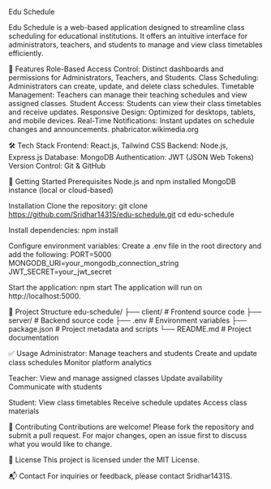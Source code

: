 Edu Schedule

Edu Schedule is a web-based application designed to streamline class scheduling for educational institutions. It offers an intuitive interface for administrators, teachers, and students to manage and view class timetables efficiently.

🌟 Features
Role-Based Access Control: Distinct dashboards and permissions for Administrators, Teachers, and Students.
Class Scheduling: Administrators can create, update, and delete class schedules.
Timetable Management: Teachers can manage their teaching schedules and view assigned classes.
Student Access: Students can view their class timetables and receive updates.
Responsive Design: Optimized for desktops, tablets, and mobile devices.
Real-Time Notifications: Instant updates on schedule changes and announcements.
phabricator.wikimedia.org

🛠️ Tech Stack
Frontend: React.js, Tailwind CSS
Backend: Node.js, Express.js
Database: MongoDB
Authentication: JWT (JSON Web Tokens)
Version Control: Git & GitHub

🚀 Getting Started
Prerequisites
Node.js and npm installed
MongoDB instance (local or cloud-based)

Installation
Clone the repository:
git clone https://github.com/Sridhar1431S/edu-schedule.git
cd edu-schedule

Install dependencies:
npm install

Configure environment variables:
Create a .env file in the root directory and add the following:
PORT=5000
MONGODB_URI=your_mongodb_connection_string
JWT_SECRET=your_jwt_secret

Start the application:
npm start
The application will run on http://localhost:5000.

📁 Project Structure
edu-schedule/
├── client/                 # Frontend source code
├── server/                 # Backend source code
├── .env                    # Environment variables
├── package.json            # Project metadata and scripts
└── README.md               # Project documentation

✅ Usage
Administrator:
Manage teachers and students
Create and update class schedules
Monitor platform analytics

Teacher:
View and manage assigned classes
Update availability
Communicate with students

Student:
View class timetables
Receive schedule updates
Access class materials

🤝 Contributing
Contributions are welcome! Please fork the repository and submit a pull request. For major changes, open an issue first to discuss what you would like to change.

📄 License
This project is licensed under the MIT License.

📬 Contact
For inquiries or feedback, please contact Sridhar1431S.

